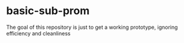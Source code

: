 # basic-sub-prom
The goal of this repository is just to get a working prototype, ignoring efficiency and cleanliness
